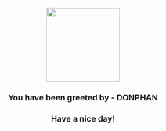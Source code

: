 <p align="center">
            <img src="https://raw.githubusercontent.com/PokeAPI/sprites/master/sprites/pokemon/232.png" width="150" height="150">
          </p>
          <h3 align="center">You have been greeted by - <b>DONPHAN</b></h3>
          <h3 align="center">Have a nice day!</h3>
